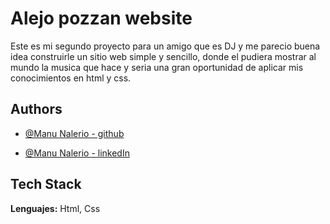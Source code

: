 
# Alejo pozzan website


Este es mi segundo proyecto para un amigo que es DJ y me parecio buena idea construirle un sitio web simple y sencillo, donde el pudiera mostrar al mundo la musica que hace y seria una gran oportunidad de aplicar mis conocimientos en html y css.


## Authors

- [@Manu Nalerio - github](https://github.com/ManuNalerio)

- [@Manu Nalerio - linkedIn](https://www.linkedin.com/in/manuel-nalerio/)
## Tech Stack

**Lenguajes:** Html, Css